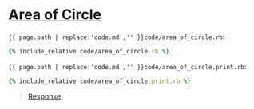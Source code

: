 # [Area of Circle](code.zip)

`{{ page.path | replace:'code.md','' }}code/area_of_circle.rb`:

```rb
{% include_relative code/area_of_circle.rb %}
```

`{{ page.path | replace:'code.md','' }}code/area_of_circle.print.rb`:

```rb
{% include_relative code/area_of_circle.print.rb %}
```

> [Response](response/area_of_circle.rb)
